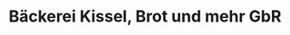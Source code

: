 ---
title: "Bäckerei Kissel, Brot und mehr GbR"
url: /reichenbach-steegen/baeckerei-kissel-brot-und-mehr-gbr/
shop: Bäckerei
---
